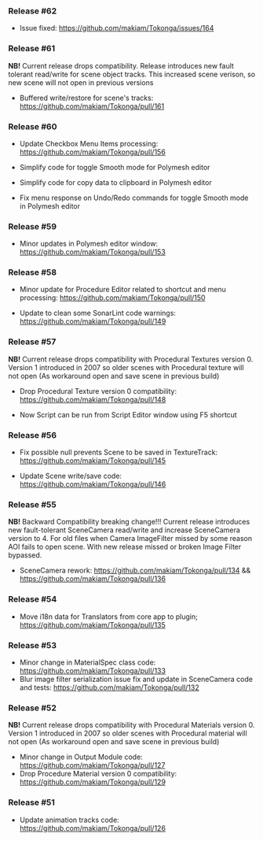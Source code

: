 ### Release #62
* Issue fixed: https://github.com/makiam/Tokonga/issues/164

### Release #61
**NB!** Current release drops compatibility.  Release introduces new fault tolerant read/write for scene object tracks. This increased scene verison, so new scene will not open in previous versions
* Buffered write/restore for scene's tracks: https://github.com/makiam/Tokonga/pull/161

### Release #60

* Update Checkbox Menu Items processing: https://github.com/makiam/Tokonga/pull/156

* Simplify code for toggle Smooth mode for Polymesh editor

* Simplify code for copy data to clipboard in Polymesh editor

* Fix menu response on Undo/Redo commands for toggle Smooth mode in Polymesh editor

### Release #59

* Minor updates in Polymesh editor window: https://github.com/makiam/Tokonga/pull/153

### Release #58

* Minor update for Procedure Editor related to shortcut and menu processing: https://github.com/makiam/Tokonga/pull/150

* Update to clean some SonarLint code warnings: https://github.com/makiam/Tokonga/pull/149

### Release #57

**NB!** Current release drops compatibility with Procedural Textures version 0. Version 1 introduced in 2007 so older scenes with Procedural texture will not open (As workaround open and save scene in previous build)

* Drop Procedural Texture version 0 compatibility: https://github.com/makiam/Tokonga/pull/148

* Now Script can be run from Script Editor window using F5 shortcut

### Release #56

* Fix possible null prevents Scene to be saved in TextureTrack: https://github.com/makiam/Tokonga/pull/145

* Update Scene write/save code: https://github.com/makiam/Tokonga/pull/146

### Release #55

**NB!** Backward Compatibility breaking change!!! Current release introduces new fault-tolerant SceneCamera read/write and increase SceneCamera version to 4. For old files when Camera ImageFilter missed by some reason AOI fails to open scene. With new release missed or broken Image Filter bypassed.

* SceneCamera rework: https://github.com/makiam/Tokonga/pull/134 && https://github.com/makiam/Tokonga/pull/136

### Release #54

* Move i18n data for Translators from core app to plugin; https://github.com/makiam/Tokonga/pull/135

### Release #53

* Minor change in MaterialSpec class code: https://github.com/makiam/Tokonga/pull/133
* Blur image filter serialization issue fix and update in SceneCamera code and tests: https://github.com/makiam/Tokonga/pull/132

### Release #52
**NB!** Current release drops compatibility with Procedural Materials version 0. Version 1 introduced in 2007 so older scenes with Procedural material will not open (As workaround open and save scene in previous build)

* Minor change in Output Module code: https://github.com/makiam/Tokonga/pull/127
* Drop Procedure Material version 0 compatibility: https://github.com/makiam/Tokonga/pull/129

### Release #51

* Update animation tracks code: https://github.com/makiam/Tokonga/pull/126